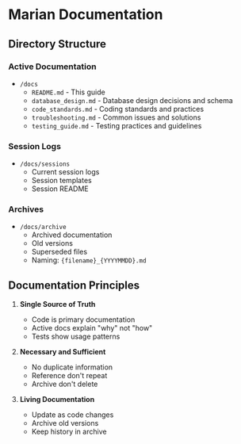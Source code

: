 # Marian Documentation

## Directory Structure

### Active Documentation
- `/docs`
  - `README.md` - This guide
  - `database_design.md` - Database design decisions and schema
  - `code_standards.md` - Coding standards and practices
  - `troubleshooting.md` - Common issues and solutions
  - `testing_guide.md` - Testing practices and guidelines

### Session Logs
- `/docs/sessions`
  - Current session logs
  - Session templates
  - Session README

### Archives
- `/docs/archive`
  - Archived documentation
  - Old versions
  - Superseded files
  - Naming: `{filename}_{YYYYMMDD}.md`

## Documentation Principles

1. **Single Source of Truth**
   - Code is primary documentation
   - Active docs explain "why" not "how"
   - Tests show usage patterns

2. **Necessary and Sufficient**
   - No duplicate information
   - Reference don't repeat
   - Archive don't delete

3. **Living Documentation**
   - Update as code changes
   - Archive old versions
   - Keep history in archive
